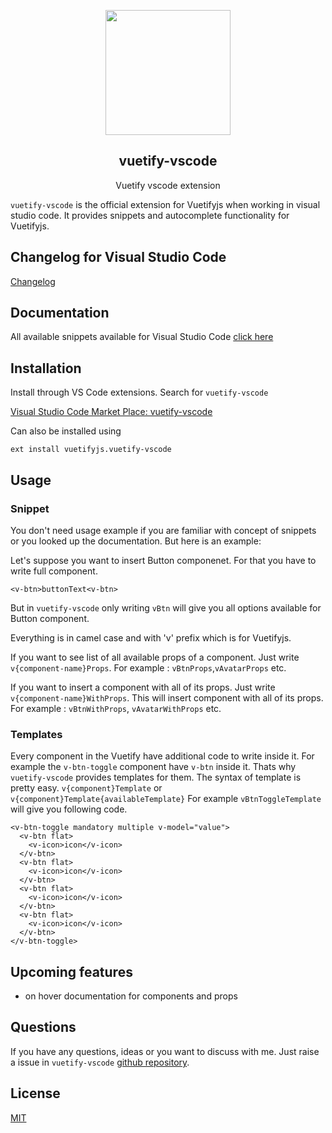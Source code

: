 <p align="center">
  <img height="200px"
  src="https://res.cloudinary.com/confidante/image/upload/v1520961320/logo_ew2tpg.png">
</p>

<h2 align="center">vuetify-vscode</h2>
<p align="center">Vuetify vscode extension</p>

`vuetify-vscode` is the official extension for Vuetifyjs when working in visual studio code. It provides snippets and autocomplete functionality for Vuetifyjs.

## Changelog for Visual Studio Code
<a href="https://github.com/vuetifyjs/vuetify-vscode/blob/master/CHANGELOG.md" target="_blank">Changelog</a>

## Documentation
All available snippets available for Visual Studio Code [click here](https://github.com/vuetifyjs/vuetify-vscode/blob/master/documentation.md)



## Installation
Install through VS Code extensions. Search for `vuetify-vscode`

[Visual Studio Code Market Place: vuetify-vscode ](https://marketplace.visualstudio.com/items?itemName=vuetifyjs.vuetify-vscode)

Can also be installed using

```
ext install vuetifyjs.vuetify-vscode
```
##  Usage
### Snippet
You don't need usage example if you are familiar with concept of snippets or you looked up the documentation. But here is an example:

Let's suppose you want to insert Button componenet. For that you have to write full component.
````
<v-btn>buttonText<v-btn>
````

But in `vuetify-vscode` only writing `vBtn` will give you all options available for Button component.

Everything is in camel case and with 'v' prefix which is for Vuetifyjs.

If you want to see list of all available props of a component. Just write `v{component-name}Props`. For example : `vBtnProps`,`vAvatarProps` etc.

If you want to insert a component with all of its props. Just write `v{component-name}WithProps`. This will insert component with all of its props. For example : `vBtnWithProps`, `vAvatarWithProps` etc.

### Templates
Every component in the Vuetify have additional code to write inside it. For example the `v-btn-toggle` component have `v-btn` inside it. Thats why `vuetify-vscode` provides templates for them.
The syntax of template is pretty easy. `v{component}Template` or `v{component}Template{availableTemplate}`
For example `vBtnToggleTemplate` will give you following code.

```
<v-btn-toggle mandatory multiple v-model="value">
  <v-btn flat>
    <v-icon>icon</v-icon>
  </v-btn>
  <v-btn flat>
    <v-icon>icon</v-icon>
  </v-btn>
  <v-btn flat>
    <v-icon>icon</v-icon>
  </v-btn>
  <v-btn flat>
    <v-icon>icon</v-icon>
  </v-btn>
</v-btn-toggle>
```
## Upcoming features
- on hover documentation for components and props

## Questions
If you have any questions, ideas or you want to discuss with me. Just raise a issue in `vuetify-vscode` [github repository](https://github.com/vuetifyjs/vuetify-vscode/issues).

## License
[MIT](https://github.com/vuetifyjs/vuetify-vscode/blob/master/LICENSE)